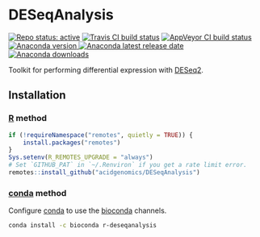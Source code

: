 # DESeqAnalysis

[![Repo status: active](https://www.repostatus.org/badges/latest/active.svg)](https://www.repostatus.org/#active)
[![Travis CI build status](https://travis-ci.com/acidgenomics/DESeqAnalysis.svg?branch=master)](https://travis-ci.com/acidgenomics/DESeqAnalysis)
[![AppVeyor CI build status](https://ci.appveyor.com/api/projects/status/s5evl37t3vjkfjct?svg=true)](https://ci.appveyor.com/project/mjsteinbaugh/deseqanalysis)
[![Anaconda version](https://anaconda.org/bioconda/r-deseqanalysis/badges/version.svg) ![Anaconda latest release date](https://anaconda.org/bioconda/r-deseqanalysis/badges/latest_release_date.svg) ![Anaconda downloads](https://anaconda.org/bioconda/r-deseqanalysis/badges/downloads.svg)](https://anaconda.org/bioconda/r-deseqanalysis)

Toolkit for performing differential expression with [DESeq2][].

## Installation

### [R][] method

```r
if (!requireNamespace("remotes", quietly = TRUE)) {
    install.packages("remotes")
}
Sys.setenv(R_REMOTES_UPGRADE = "always")
# Set `GITHUB_PAT` in `~/.Renviron` if you get a rate limit error.
remotes::install_github("acidgenomics/DESeqAnalysis")
```

### [conda][] method

Configure [conda][] to use the [bioconda][] channels.

```bash
conda install -c bioconda r-deseqanalysis
```

[BiocManager]: https://cran.r-project.org/package=BiocManager
[Bioconductor]: https://bioconductor.org/
[DESeq2]: https://bioconductor.org/packages/DESeq2/
[R]: https://www.r-project.org/
[bioconda]: https://bioconda.github.io/
[conda]: https://conda.io/
